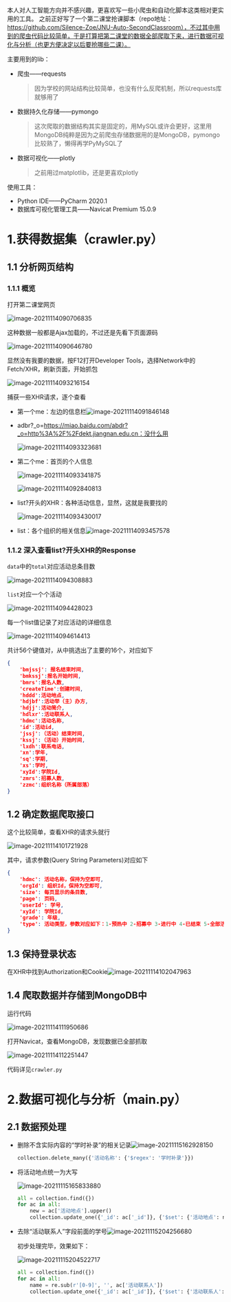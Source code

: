 本人对人工智能方向并不感兴趣，更喜欢写一些小爬虫和自动化脚本这类相对更实用的工具。
之前正好写了一个第二课堂抢课脚本（repo地址：https://github.com/Silence-Zoe/JNU-Auto-SecondClassroom），不过其中用到的爬虫代码比较简单，于是打算把第二课堂的数据全部爬取下来，进行数据可视化与分析（也更方便决定以后要抢哪些二课）。

主要用到的lib：

- 爬虫——requests

    >  因为学校的网站结构比较简单，也没有什么反爬机制，所以requests库就够用了

- 数据持久化存储——pymongo

    > 这次爬取的数据结构其实是固定的，用MySQL或许会更好，这里用MongoDB纯粹是因为之前爬虫存储数据用的是MongoDB，pymongo比较熟了，懒得再学PyMySQL了

- 数据可视化——plotly

    > 之前用过matplotlib，还是更喜欢plotly

使用工具：

- Python IDE——PyCharm 2020.1
- 数据库可视化管理工具——Navicat Premium 15.0.9

# 1.获得数据集（crawler.py）

## 1.1 分析网页结构

### 1.1.1 概览

打开第二课堂网页

![image-20211114090706835](C:\Users\22458\AppData\Roaming\Typora\typora-user-images\image-20211114090706835.png) 

这种数据一般都是Ajax加载的，不过还是先看下页面源码

![image-20211114090646780](C:\Users\22458\AppData\Roaming\Typora\typora-user-images\image-20211114090646780.png) 

显然没有我要的数据，按F12打开Developer Tools，选择Network中的Fetch/XHR，刷新页面，开始抓包

![image-20211114093216154](C:\Users\22458\AppData\Roaming\Typora\typora-user-images\image-20211114093216154.png)

捕获一些XHR请求，逐个查看

- 第一个me：左边的信息栏![image-20211114091846148](C:\Users\22458\AppData\Roaming\Typora\typora-user-images\image-20211114091846148.png) 

- adbr?_o=https://miao.baidu.com/abdr?_o=http%3A%2F%2Fdekt.jiangnan.edu.cn：没什么用

    ![image-20211114093323681](C:\Users\22458\AppData\Roaming\Typora\typora-user-images\image-20211114093323681.png) 

- 第二个me：首页的个人信息

    ![image-20211114093341875](C:\Users\22458\AppData\Roaming\Typora\typora-user-images\image-20211114093341875.png)  

    ![image-20211114092840813](C:\Users\22458\AppData\Roaming\Typora\typora-user-images\image-20211114092840813.png) 

- list?开头的XHR：各种活动信息，显然，这就是我要找的

    ![image-20211114093430017](C:\Users\22458\AppData\Roaming\Typora\typora-user-images\image-20211114093430017.png) 

- list：各个组织的相关信息![image-20211114093457578](C:\Users\22458\AppData\Roaming\Typora\typora-user-images\image-20211114093457578.png) 

### 1.1.2 深入查看list?开头XHR的Response

`data`中的`total`对应活动总条目数

![image-20211114094308883](C:\Users\22458\AppData\Roaming\Typora\typora-user-images\image-20211114094308883.png) 

`list`对应一个个活动

![image-20211114094428023](C:\Users\22458\AppData\Roaming\Typora\typora-user-images\image-20211114094428023.png) 

每一个list值记录了对应活动的详细信息

![image-20211114094614413](C:\Users\22458\AppData\Roaming\Typora\typora-user-images\image-20211114094614413.png) 

共计56个键值对，从中挑选出了主要的16个，对应如下

```json
{
	'bmjssj': 报名结束时间,
	'bmkssj':报名开始时间,
	'bmrs':报名人数,
	'createTime':创建时间,
	'hddd':活动地点,
	'hdjbf':活动举（主）办方,
	'hdjj':活动简介,
	'hdlxr':活动联系人,
	'hdmc':活动名称,
	'id':活动id,
	'jssj':（活动）结束时间,
	'kssj':（活动）开始时间,
	'lxdh':联系电话,
	'xn':学年,
	'sq':学期,
	'xs':学时,
	'xyId':学院Id,
	'zmrs':招募人数,
	'zzmc':组织名称（所属部落）
}
```

## 1.2 确定数据爬取接口

这个比较简单，查看XHR的请求头就行

![image-20211114101721928](C:\Users\22458\AppData\Roaming\Typora\typora-user-images\image-20211114101721928.png)  

其中，请求参数(Query String Parameters)对应如下

```json
{
    'hdmc': 活动名称，保持为空即可,
    'orgId': 组织Id，保持为空即可,
    'size': 每页显示的条目数,
    'page': 页码,
    'userId': 学号,
    'xyId': 学院Id,
    'grade': 年级,
    'type': 活动类型，参数对应如下：1-预热中 2-招募中 3-进行中 4-已结束 5-全部活动
}
```

## 1.3 保持登录状态

在XHR中找到Authorization和Cookie![image-20211114102047963](C:\Users\22458\AppData\Roaming\Typora\typora-user-images\image-20211114102047963.png) 

## 1.4 爬取数据并存储到MongoDB中

运行代码

![image-20211114111950686](C:\Users\22458\AppData\Roaming\Typora\typora-user-images\image-20211114111950686.png) 

打开Navicat，查看MongoDB，发现数据已全部抓取

![image-20211114112251447](C:\Users\22458\AppData\Roaming\Typora\typora-user-images\image-20211114112251447.png) 

代码详见`crawler.py`



# 2.数据可视化与分析（main.py）

## 2.1 数据预处理

- 删除不含实际内容的“学时补录”的相关记录![image-20211115162928150](C:\Users\22458\AppData\Roaming\Typora\typora-user-images\image-20211115162928150.png) 

    ```python
    collection.delete_many({'活动名称': {'$regex': '学时补录'}})
    ```

- 将活动地点统一为大写

    ![image-20211115165833880](C:\Users\22458\AppData\Roaming\Typora\typora-user-images\image-20211115165833880.png) 

    ```python
    all = collection.find({})
    for ac in all:
        new = ac['活动地点'].upper()
        collection.update_one({'_id': ac['_id']}, {'$set': {'活动地点': new}})![image-20211115201627691](C:\Users\22458\AppData\Roaming\Typora\typora-user-images\image-20211115201627691.png) 
    ```

- 去除“活动联系人”字段前面的学号![image-20211115204256680](C:\Users\22458\AppData\Roaming\Typora\typora-user-images\image-20211115204256680.png) 

    初步处理完毕，效果如下：

    ![image-20211115204522717](C:\Users\22458\AppData\Roaming\Typora\typora-user-images\image-20211115204522717.png) 

    ```python
    all = collection.find({})
    for ac in all:
        name = re.sub(r'[0-9]', '', ac['活动联系人'])
        collection.update_one({'_id': ac['_id']}, {'$set': {'活动联系人': name}})
    ```
